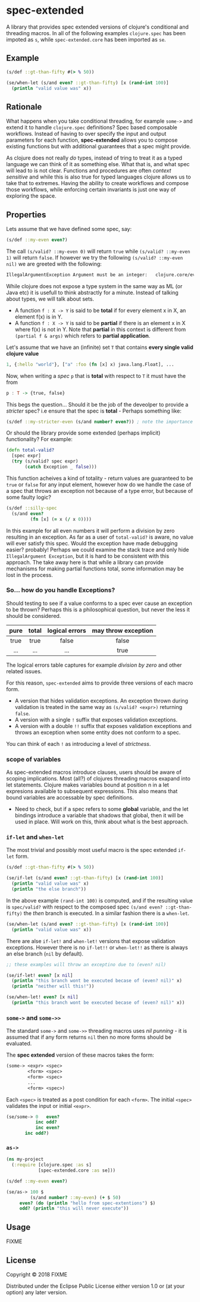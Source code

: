 # spec-extended

A library that provides spec extended versions of clojure's conditional and threading macros.
In all of the following examples `clojure.spec` has been impoted as `s`, while `spec-extended.core` has been imported as `se`.

## Example

```clojure
(s/def ::gt-than-fifty #(> % 50))

(se/when-let (s/and even? ::gt-than-fifty) [x (rand-int 100)]
  (println "valid value was" x))
```

## Rationale

What happens when you take conditional threading, for example `some->` and extend it to handle `clojure.spec` definitions?
Spec based composable workflows. Instead of having to over specify the input and output parameters for each function,
**spec-extended** allows you to compose existing functions but with additional guarantees that a spec might provide.

As clojure does not really *do* types, instead of tring to treat it as a typed language we can think of it as something else. What that is, and what spec will lead to is not clear. Functions and procedures are often *context sensitive* and while this is also true for typed languages clojure allows us to take that to extremes. Having the ability to create workflows and compose those workflows, while enforcing certain invariants is just one way of exploring the space.

## Properties

Lets assume that we have defined some spec, say:
```clojure
(s/def ::my-even even?)
```
The call `(s/valid? ::my-even 0)` will return `true` while `(s/valid? ::my-even 1)` will return `false`.
If however we try the following `(s/valid? ::my-even nil)` we are greeted with the following:
```clojure
IllegalArgumentException Argument must be an integer:   clojure.core/even? (core.clj:1383)
```

While clojure does not expose a type system in the same way as ML (or Java etc) it is usefull to think abstractly for
a minute. Instead of talking about types, we will talk about sets.

- A function `f : X -> Y` is said to be **total** if for every element x in X, an element f(x) is in Y.
- A function `f : X -> Y` is said to be **partial** if there is an element x in X where f(x) is not in Y.
Note that **partial** in this context is different from `(partial f & args)` which refers to **partial application**.

Let's assume that we have an (infinite) set `T` that contains **every single valid clojure value**
```clojure
1, {:hello "world"}, ["a" :foo (fn [x] x) java.lang.Float], ...
```

Now, when writing a *spec* `p` that is **total** with respect to `T` it must have the from
```haskell
p : T -> {true, false}
```

This begs the question... Should it be the job of the deveolper to provide a *stricter* spec? i.e ensure that the spec is **total** - Perhaps something like:
```clojure
(s/def ::my-stricter-even (s/and number? even?)) ; note the importance of order
```
Or should the library provide some extended (perhaps implicit) functionality? For example:
```clojure
(defn total-valid?
  [spec expr]
  (try (s/valid? spec expr)
       (catch Exception _ false)))
```
This function acheives a kind of totality - return values are guaranteed to be `true` or `false` for any input element, however
how do we handle the case of a spec that throws an exception not because of a type error, but because of some faulty logic?
```clojure
(s/def ::silly-spec
  (s/and even?
         (fn [x] (= x (/ x 0))))
```
In this example for all even numbers it will perform a division by zero resulting in an exception. As far as a user of `total-valid?` is aware,
no value will ever satisfy this spec. Would the exception have made debugging easier? probably! Perhaps we could examine the stack trace and only
hide `IllegalArgument Exception`, but it is hard to be consistent with this approach. The take away here is that while a library can provide
mechanisms for making partial functions total, some information may be lost in the process.

### So... how do you handle Exceptions?
Should testing to see if a value conforms to a spec ever cause an exception to be thrown? Perhaps this is a philosophical question, but
never the less it should be considered.

 | pure  | total | logical errors | may throw exception |
 | :---: | :---: | :---:          | :---:           |
 | true  | true  | false          | false           |
 | ...   | ...   | ...            | true            |

The logical errors table captures for example *division by zero* and other related issues.

For this reason, `spec-extended` aims to provide three versions of each macro form.
- A version that hides validation exceptions. An exception thrown during validation is treated in the same way as `(s/valid? <expr>)` returning `false`.
- A version with a single `!` suffix that exposes validation exceptions.
- A version with a double `!!` suffix that exposes validation exceptions and throws an exception when some entity does not conform to a spec.

You can think of each `!` as introducing a level of *strictness*.

### scope of variables

As spec-extended macros introduce clauses, users should be aware of scoping implications. Most (all?) of clojures threading macros exapand into let statements. Clojure makes variables bound at position n in a let expresions available to subsequent expressions. This also means that bound variables are accessable by spec definitions.
- Need to check, but if a spec refers to some **global** variable, and the let bindings introduce a variable that shadows that global, then it will be used in place. Will work on this, think about what is the best approach.

### `if-let` and `when-let`
The most trivial and possibly most useful macro is the spec extended `if-let` form.

```clojure
(s/def ::gt-than-fifty #(> % 50))

(se/if-let (s/and even? ::gt-than-fifty) [x (rand-int 100)]
  (println "valid value was" x)
  (println "the else branch"))
```
In the above example `(rand-int 100)` is computed, and if the resulting value is `spec/valid?` with respect to the composed spec `(s/and even? ::gt-than-fifty)` the *then* branch is executed. In a similar fashion there is a `when-let`.
```clojure
(se/when-let (s/and even? ::gt-than-fifty) [x (rand-int 100)]
  (println "valid value was" x))
```
There are alse `if-let!` and `when-let!` versions that expose validation exceptions. However there is no `if-let!!` or `when-let!!` as there is always an else branch (`nil` by default).

```clojure
;; these examples will throw an exceptino due to (even? nil)

(se/if-let! even? [x nil]
  (println "this branch wont be executed becase of (even? nil)" x)
  (println "neither will this!"))

(se/when-let! even? [x nil]
  (println "this branch wont be executed becase of (even? nil)" x))
```



### `some->` and `some->>`
The standard `some->` and `some->>` threading macros uses *nil punning* - it is assumed that if any form returns `nil` then no more forms should be evaluated.

The **spec extended** version of these macros takes the form:

```clojure
(some-> <expr> <spec>
        <form> <spec>
        <form> <spec>
        ...
        <form> <spec>)
```
Each `<spec>` is treated as a post condition for each `<form>`. The initial `<spec>` validates the input or initial `<expr>`.

```clojure
(se/some-> 0   even?
           inc odd?
           inc even?
	   inc odd?)
```

### `as->`

```clojure
(ns my-project
  (:require [clojure.spec :as s]
            [spec-extended.core :as se]))

(s/def ::my-even even?)

(se/as-> 100 $
         (s/and number? ::my-even) (+ $ 50)
	 even? (do (println "hello from spec-extentions") $)
	 odd? (println "this will never execute"))
```

## Usage

FIXME

## License

Copyright © 2018 FIXME

Distributed under the Eclipse Public License either version 1.0 or (at
your option) any later version.
